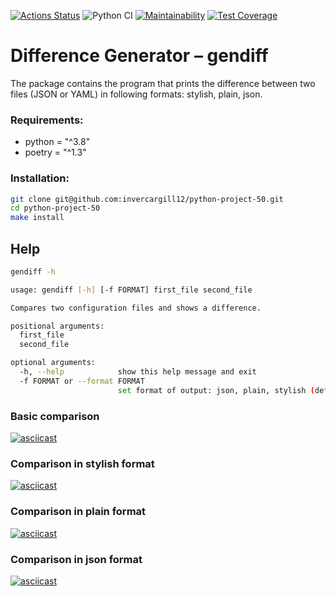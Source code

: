 [![Actions Status](https://github.com/invercargill12/python-project-50/workflows/hexlet-check/badge.svg)](https://github.com/invercargill12/python-project-50/actions)
![Python CI](https://github.com/invercargill12/python-project-50/actions/workflows/gendiff-check.yml/badge.svg)
[![Maintainability](https://api.codeclimate.com/v1/badges/6a4b3caa2096b0ad49af/maintainability)](https://codeclimate.com/github/invercargill12/python-project-50/maintainability)
[![Test Coverage](https://api.codeclimate.com/v1/badges/6a4b3caa2096b0ad49af/test_coverage)](https://codeclimate.com/github/invercargill12/python-project-50/test_coverage)

# Difference Generator – gendiff

The package contains the program that prints the difference between two files (JSON or YAML) in following formats: stylish, plain, json.

### Requirements:
* python = "^3.8"
* poetry = "^1.3"

### Installation:
```bash
git clone git@github.com:invercargill12/python-project-50.git
cd python-project-50
make install
```

## Help
```bash
gendiff -h

usage: gendiff [-h] [-f FORMAT] first_file second_file

Compares two configuration files and shows a difference.

positional arguments:
  first_file
  second_file

optional arguments:
  -h, --help            show this help message and exit
  -f FORMAT or --format FORMAT
                        set format of output: json, plain, stylish (default)
```

### Basic comparison
[![asciicast](https://asciinema.org/a/CFH7JUHaUnuV88x3FopH7vKhB.svg)](https://asciinema.org/a/CFH7JUHaUnuV88x3FopH7vKhB)

### Comparison in stylish format
[![asciicast](https://asciinema.org/a/y2J618ZkMJNs034fCjv8y5cDx.svg)](https://asciinema.org/a/y2J618ZkMJNs034fCjv8y5cDx)

### Comparison in plain format
[![asciicast](https://asciinema.org/a/xEqHT2w5a99gOcUY1yMikRSbw.svg)](https://asciinema.org/a/xEqHT2w5a99gOcUY1yMikRSbw)

### Comparison in json format
[![asciicast](https://asciinema.org/a/O4A78wTUO3PXuXihrJrGt287O.svg)](https://asciinema.org/a/O4A78wTUO3PXuXihrJrGt287O)